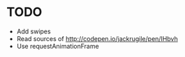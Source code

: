 # TODO

* Add swipes
* Read sources of http://codepen.io/jackrugile/pen/IHbvh
* Use requestAnimationFrame
